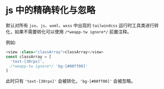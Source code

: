 # js 中的精确转化与忽略

默认对所有 `jsx`、`js`、`wxml`、`wxss` 中出现的 `tailwindcss` 运行时工具类进行转化，如果不需要转化可以使用 `/*weapp-tw ignore*/` 前置注释。

例如:

```js
<view :class="classArray">classArray</view>
const classArray = [
  'text-[30rpx]',
  /*weapp-tw ignore*/ 'bg-[#00ff00]'
]
```

此时只有 `'text-[30rpx]'` 会被转化，`'bg-[#00ff00]'` 会被忽略。
